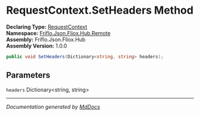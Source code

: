 ﻿<!--  
  <auto-generated>   
    The contents of this file were generated by a tool.  
    Changes to this file may be list if the file is regenerated  
  </auto-generated>   
-->

# RequestContext.SetHeaders Method

**Declaring Type:** [RequestContext](../index.md)  
**Namespace:** [Friflo.Json.Fliox.Hub.Remote](../../index.md)  
**Assembly:** Friflo.Json.Fliox.Hub  
**Assembly Version:** 1.0.0

```csharp
public void SetHeaders(Dictionary<string, string> headers);
```

## Parameters

`headers`  Dictionary\<string, string\>

___

*Documentation generated by [MdDocs](https://github.com/ap0llo/mddocs)*
